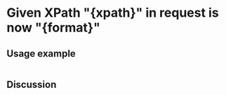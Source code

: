 
Given XPath "{xpath}" in request is now "{format}"
=============================================================================================================

Usage example
-------------

```
```

Discussion
----------
